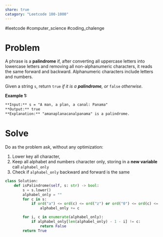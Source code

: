 ```yaml
---
share: true
catagory: "Leetcode 100-1000"
---
```

#leetcode #computer_science #coding_chalenge

# Problem

A phrase is a **palindrome** if, after converting all uppercase letters into lowercase letters and removing all non-alphanumeric characters, it reads the same forward and backward. Alphanumeric characters include letters and numbers.

Given a string `s`, return `true` _if it is a **palindrome**, or_ `false` _otherwise_.

**Example 1:**

```markdown
**Input:** s = "A man, a plan, a canal: Panama"
**Output:** true
**Explanation:** "amanaplanacanalpanama" is a palindrome.
```

# Solve
Do as the problem ask, without any optimization:
1. Lower key all character,
2. Keep all alphabet and numbers character only, storing in a **new variable** call `alphabel_only`
3. Check if `alphabel_only` backward and forward is the same

```python
class Solution:
    def isPalindrome(self, s: str) -> bool:
        s = s.lower()
        alphabel_only = ""
        for c in s:
            if ord("a") <= ord(c) <= ord("z") or ord("0") <= ord(c) <= ord("9") :
                alphabel_only += c

        for i, c in enumerate(alphabel_only):
            if alphabel_only[len(alphabel_only) - 1 - i] != c:
                return False
        return True
```